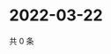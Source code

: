 # 2022-03-22

共 0 条

<!-- BEGIN WEIBO -->
<!-- 最后更新时间 Tue Mar 22 2022 02:23:46 GMT+0800 (China Standard Time) -->

<!-- END WEIBO -->
